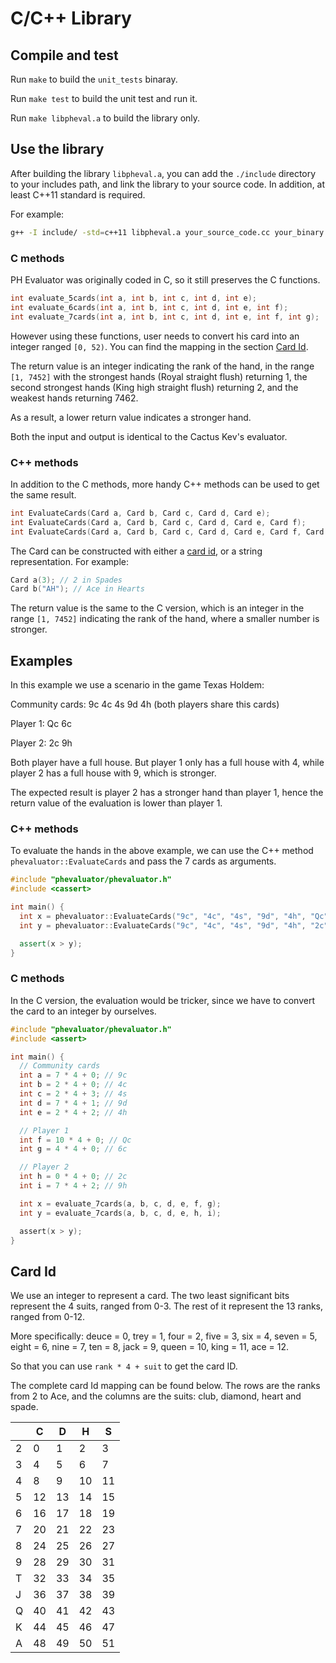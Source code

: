 # C/C++ Library

## Compile and test

Run `make` to build the `unit_tests` binaray.

Run `make test` to build the unit test and run it.

Run `make libpheval.a` to build the library only.

## Use the library

After building the library `libpheval.a`, you can add the `./include`
directory to your includes path, and link the library to your source
code. In addition, at least C++11 standard is required.

For example:

```bash
g++ -I include/ -std=c++11 libpheval.a your_source_code.cc your_binary
```

### C methods

PH Evaluator was originally coded in C, so it still preserves the C functions.

```cpp
int evaluate_5cards(int a, int b, int c, int d, int e);
int evaluate_6cards(int a, int b, int c, int d, int e, int f);
int evaluate_7cards(int a, int b, int c, int d, int e, int f, int g);
```

However using these functions, user needs to convert his card into an integer
ranged `[0, 52)`. You can find the mapping in the section [Card Id](#cardid).

The return value is an integer indicating the rank of the hand, in the range
`[1, 7452]` with the strongest hands (Royal straight flush) returning 1, the
second strongest hands (King high straight flush) returning 2, and the weakest
hands returning 7462.

As a result, a lower return value indicates a stronger hand.

Both the input and output is identical to the Cactus Kev's evaluator.

### C++ methods

In addition to the C methods, more handy C++ methods can be used to get the
same result.

```cpp
int EvaluateCards(Card a, Card b, Card c, Card d, Card e);
int EvaluateCards(Card a, Card b, Card c, Card d, Card e, Card f);
int EvaluateCards(Card a, Card b, Card c, Card d, Card e, Card f, Card g);
```

The Card can be constructed with either a [card id](#cardid), or a string
representation. For example:

```cpp
Card a(3); // 2 in Spades
Card b("AH"); // Ace in Hearts
```

The return value is the same to the C version, which is an integer in the
range `[1, 7452]` indicating the rank of the hand, where a smaller number
is stronger.

## Examples

In this example we use a scenario in the game Texas Holdem:

Community cards: 9c 4c 4s 9d 4h (both players share this cards)

Player 1: Qc 6c

Player 2: 2c 9h

Both player have a full house. But player 1 only has a full house with 4,
while player 2 has a full house with 9, which is stronger.

The expected result is player 2 has a stronger hand than player 1, hence
the return value of the evaluation is lower than player 1.

### C++ methods

To evaluate the hands in the above example, we can use the C++ method
`phevaluator::EvaluateCards` and pass the 7 cards as arguments.

```c++
#include "phevaluator/phevaluator.h"
#include <cassert>

int main() {
  int x = phevaluator::EvaluateCards("9c", "4c", "4s", "9d", "4h", "Qc", "6c");
  int y = phevaluator::EvaluateCards("9c", "4c", "4s", "9d", "4h", "2c", "9h");

  assert(x > y);
}
```

### C methods

In the C version, the evaluation would be tricker, since we have to convert
the card to an integer by ourselves.

```c
#include "phevaluator/phevaluator.h"
#include <assert>

int main() {
  // Community cards
  int a = 7 * 4 + 0; // 9c
  int b = 2 * 4 + 0; // 4c
  int c = 2 * 4 + 3; // 4s
  int d = 7 * 4 + 1; // 9d
  int e = 2 * 4 + 2; // 4h

  // Player 1
  int f = 10 * 4 + 0; // Qc
  int g = 4 * 4 + 0; // 6c

  // Player 2
  int h = 0 * 4 + 0; // 2c
  int i = 7 * 4 + 2; // 9h

  int x = evaluate_7cards(a, b, c, d, e, f, g);
  int y = evaluate_7cards(a, b, c, d, e, h, i);

  assert(x > y);
}
```

<a name="cardid"></a>
## Card Id

We use an integer to represent a card. The two least significant bits
represent the 4 suits, ranged from 0-3. The rest of it represent the 13
ranks, ranged from 0-12.

More specifically:
deuce = 0, trey = 1, four = 2, five = 3, six = 4, seven = 5, eight = 6,
nine = 7, ten = 8, jack = 9, queen = 10, king = 11, ace = 12.

So that you can use `rank * 4 + suit` to get the card ID.
 
The complete card Id mapping can be found below. The rows are the ranks
from 2 to Ace, and the columns are the suits: club, diamond, heart and spade.

|   | C | D | H | S |
|---|---|---|---|---|
| 2 | 0 | 1 | 2 | 3 |
| 3 | 4 | 5 | 6 | 7 |
| 4 | 8 | 9 | 10| 11|
| 5 | 12| 13| 14| 15|
| 6 | 16| 17| 18| 19|
| 7 | 20| 21| 22| 23|
| 8 | 24| 25| 26| 27|
| 9 | 28| 29| 30| 31|
| T | 32| 33| 34| 35|
| J | 36| 37| 38| 39|
| Q | 40| 41| 42| 43|
| K | 44| 45| 46| 47|
| A | 48| 49| 50| 51|
